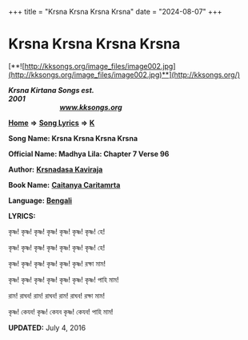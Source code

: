 +++
title = "Krsna Krsna Krsna Krsna"
date = "2024-08-07"
+++

# Krsna Krsna Krsna Krsna
[**![http://kksongs.org/image_files/image002.jpg](http://kksongs.org/image_files/image002.jpg)**](http://kksongs.org/)

**_Krsna Kirtana Songs est. 2001_**                                                                                                                                                 **_www.kksongs.org_**

**[Home](http://kksongs.org/)** **⇒** **[Song Lyrics](http://kksongs.org/lyrics.html)** **⇒** **[K](http://kksongs.org/songs/song_k.html)**

**Song Name: Krsna Krsna Krsna Krsna**

**Official Name: Madhya Lila: Chapter 7 Verse 96**

**Author:** [**Krsnadasa Kaviraja**](http://kksongs.org/authors/list/krsnadasakaviraja.html)

**Book Name:** **[Caitanya Caritamrta](http://kksongs.org/authors/literature/cc.html)**

**Language:** [**Bengali**](http://kksongs.org/language/list/bengali.html)

**LYRICS:**

কৃষ্ণ! কৃষ্ণ! কৃষ্ণ! কৃষ্ণ! কৃষ্ণ! কৃষ্ণ! কৃষ্ণ! হে!

কৃষ্ণ! কৃষ্ণ! কৃষ্ণ! কৃষ্ণ! কৃষ্ণ! কৃষ্ণ! কৃষ্ণ! হে!

কৃষ্ণ! কৃষ্ণ! কৃষ্ণ! কৃষ্ণ! কৃষ্ণ! কৃষ্ণ! রক্ষা মাম!

কৃষ্ণ! কৃষ্ণ! কৃষ্ণ! কৃষ্ণ! কৃষ্ণ! কৃষ্ণ! কৃষ্ণ! পাহি মাম!

রাম! রাঘব! রাম! রাঘব! রাম! রাঘব! রক্ষা মাম!

কৃষ্ণ! কেযব! কৃষ্ণ! কেযব কৃষ্ণ! কেযব! পাহি মাম!

**UPDATED:** July 4, 2016